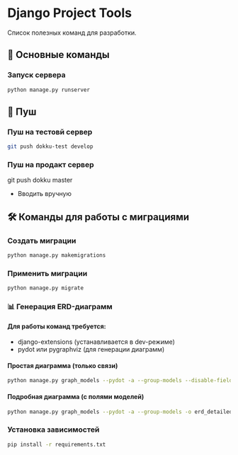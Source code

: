 # Django Project Tools

Список полезных команд для разработки.

## 🥱 Основные команды

### Запуск сервера

```bash
python manage.py runserver
```

## 🚀 Пуш

### Пуш на тестовй сервер

```bash
git push dokku-test develop  
```

### Пуш на продакт сервер

git push dokku master

* Вводить вручную

## 🛠 Команды для работы с миграциями

### Создать миграции

```bash
python manage.py makemigrations
```

### Применить миграции

```bash
python manage.py migrate
```

### 📊 Генерация ERD-диаграмм

#### Для работы команд требуется:

* django-extensions (устанавливается в dev-режиме)
* pydot или pygraphviz (для генерации диаграмм)

#### Простая диаграмма (только связи)

```bash
python manage.py graph_models --pydot -a --group-models --disable-fields -o erd.png
```

#### Подробная диаграмма (с полями моделей)

```bash
python manage.py graph_models --pydot -a --group-models -o erd_detailed.png
```

### Установка зависимостей

```bash
pip install -r requirements.txt
```